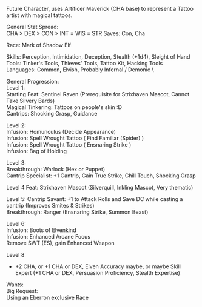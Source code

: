 Future Character, uses Artificer Maverick (CHA base) to represent a Tattoo artist with magical tattoos.

General Stat Spread: \
CHA > DEX > CON > INT = WIS = STR
Saves: Con, Cha

Race: Mark of Shadow Elf

Skills: Perception, Intimidation, Deception, Stealth (+1d4), Sleight of Hand \
Tools: Tinker's Tools, Thieves' Tools, Tattoo Kit, Hacking Tools \
Languages: Common, Elvish, Probably Infernal / Demonic \

General Progression: \
Level 1: \
Starting Feat: Sentinel Raven (Prerequisite for Strixhaven Mascot, Cannot Take Silvery Bards) \
Magical Tinkering: Tattoos on people's skin :D \
Cantrips: Shocking Grasp, Guidance 

Level 2: \
Infusion: Homunculus (Decide Appearance) \
Infusion: Spell Wrought Tattoo ( Find Familiar (Spider) ) \
Infusion: Spell Wrought Tattoo ( Ensnaring Strike ) \
Infusion: Bag of Holding

Level 3: \
Breakthrough: Warlock (Hex or Puppet) \
Cantrip Specialist: +1 Cantrip, Gain True Strike, Chill Touch, ~~Shocking Grasp~~

Level 4 Feat: Strixhaven Mascot (Silverquill, Inkling Mascot, Very thematic)

Level 5: 
Cantrip Savant: +1 to Attack Rolls and Save DC while casting a cantrip (Improves Smites & Strikes) \
Breakthrough: Ranger (Ensnaring Strike, Summon Beast) 

Level 6: \
Infusion: Boots of Elvenkind \
Infusion: Enhanced Arcane Focus \
Remove SWT (ES), gain Enhanced Weapon

Level 8: 
- +2 CHA, or +1 CHA or DEX, Elven Accuracy maybe, or maybe Skill Expert (+1 CHA or DEX, Persuasion Proficiency, Stealth Expertise)

Wants: \
Big Request: \
Using an Eberron exclusive Race
